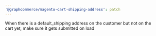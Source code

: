 ```yaml
---
'@graphcommerce/magento-cart-shipping-address': patch
---
```


When there is a default_shipping address on the customer but not on the cart yet, make sure it gets submitted on load
